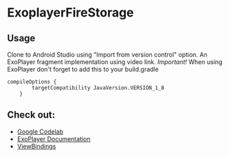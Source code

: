 # ExoplayerFireStorage
## Usage
Clone to Android Studio using "Import from version control" option. An ExoPlayer fragment implementation using video link.
*Important!* When using ExoPlayer don't forget to add this to your build.gradle
~~~
compileOptions {
        targetCompatibility JavaVersion.VERSION_1_8
    }
~~~
## Check out:
- [Google Codelab](https://codelabs.developers.google.com/codelabs/exoplayer-intro/)
- [ExoPlayer Documentation](https://exoplayer.dev/)
- [ViewBindings](https://developer.android.com/topic/libraries/view-binding)

